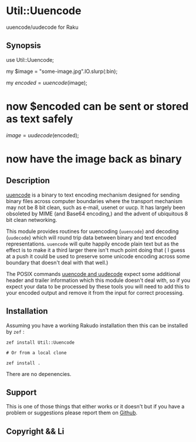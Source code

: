 # Util::Uuencode

uuencode/uudecode for Raku

## Synopsis

   use Util::Uuencode;

   my $image = "some-image.jpg".IO.slurp(:bin);

   my $encoded = uuencode($image);

   # now $encoded can be sent or stored as text safely

   $image = uudecode($encoded);

   # now have the image back as binary

## Description

[uuencode](https://en.wikipedia.org/wiki/Uuencoding) is a binary to text encoding mechanism designed for sending binary files across computer boundaries where the transport mechanism may not be 8 bit clean, such as e-mail, usenet or uucp. It has largely been obsoleted by MIME (and Base64 encoding,) and the advent of ubiquitous 8 bit clean networking.

This module provides routines for uuencoding (`uuencode`) and decoding (`uudecode`) which will round trip data between binary and text encoded representations. `uuencode` will quite happily encode plain text but as the effect is to make it a third larger there isn't much point doing that ( I guess at a push it could be used to preserve some unicode encoding across some boundary that doesn't deal with that well.)

The  POSIX commands [uuencode and uudecode](https://pubs.opengroup.org/onlinepubs/9699919799/utilities/uuencode.html) expect some additional header and trailer information which this module doesn't deal with, so if you expect your data to be processed by these tools you will need to add this to your encoded output and remove it from the input for correct processing.

## Installation

Assuming you have a working Rakudo installation then this can be installed by `zef` :

    zef install Util::Uuencode

    # Or from a local clone

    zef install .

There are no depenencies.

## Support

This is one of those things that either works or it doesn't but if you have a problem or suggestions please report them on [Github](https://github.com/jonathanstowe/Util-Uuencode/issues).

## Copyright && Li
